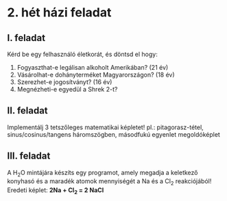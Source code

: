 # 2. hét házi feladat

## I. feladat 
Kérd be egy felhasználó életkorát, és döntsd el hogy:
1. Fogyaszthat-e legálisan alkoholt Amerikában? (21 év)
2. Vásárolhat-e dohányterméket Magyarországon? (18 év)
3. Szerezhet-e jogosítványt? (16 év)
4. Megnézheti-e egyedül a Shrek 2-t?

## II. feladat
Implementálj 3 tetszőleges matematikai képletet!
pl.: pitagorasz-tétel, sinus/cosinus/tangens háromszögben, másodfukú egyenlet megoldóképlet

## III. feladat
A H<sub>2</sub>O mintájára készíts egy programot, amely megadja a keletkező konyhasó és a maradék atomok mennyiségét 
a Na és a Cl<sub>2</sub> reakciójából!
Eredeti képlet: **2Na + Cl<sub>2</sub> = 2 NaCl**